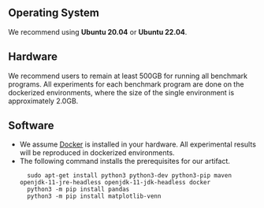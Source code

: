 ## Operating System
We recommend using **Ubuntu 20.04** or **Ubuntu 22.04**. 

## Hardware
We recommend users to remain at least 500GB for running all benchmark programs. 
All experiments for each benchmark program are done on the dockerized environments, where the size of the single environment is approximately 2.0GB.

## Software
* We assume [Docker](https://docs.docker.com/engine/install/ubuntu/) is installed in your hardware. All experimental results will be reproduced in dockerized environments.
* The following command installs the prerequisites for our artifact.
  ```
    sudo apt-get install python3 python3-dev python3-pip maven openjdk-11-jre-headless openjdk-11-jdk-headless docker
    python3 -m pip install pandas
    python3 -m pip install matplotlib-venn
  ```
